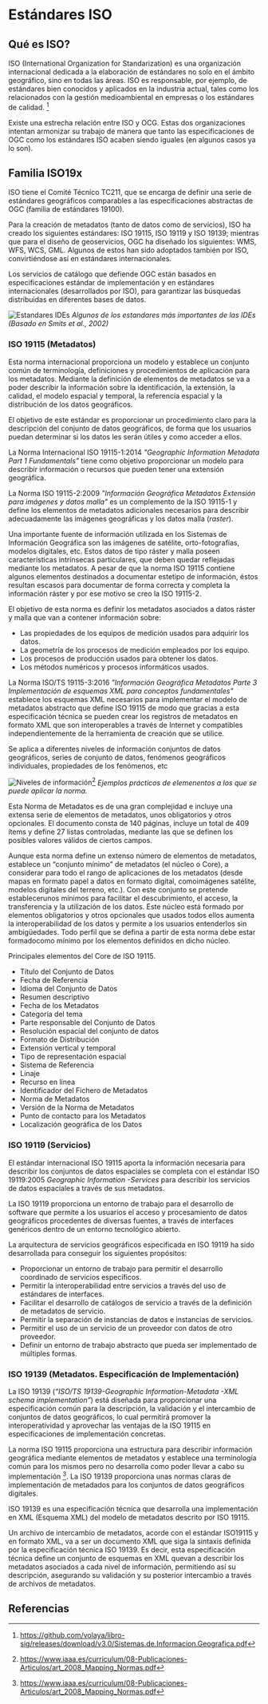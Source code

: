 # Estándares ISO

## Qué es ISO?

ISO (International Organization for Standarization) es una organización internacional dedicada a la elaboración de estándares no solo en el ámbito geográfico, sino en todas las áreas. ISO es responsable, por ejemplo, de estándares bien conocidos y aplicados en la industria actual, tales como los relacionados con la gestión medioambiental en empresas o los estándares de calidad. [^1]

Existe una estrecha relación entre ISO y OCG. Estas dos organizaciones intentan armonizar su trabajo de manera que tanto las especificaciones de OGC como los estándares ISO acaben siendo iguales (en algunos casos ya lo son).

## Familia ISO19x

ISO tiene el Comité Técnico TC211, que se encarga de definir una serie de estándares geográficos comparables a las especificaciones abstractas de OGC (familia de estándares 19100).

Para la creación de metadatos (tanto de datos como de servicios), ISO ha creado los siguientes estándares: ISO 19115, ISO 19119 y ISO 19139; mientras que para el diseño de geoservicios, OGC ha diseñado los siguientes: WMS, WFS, WCS, GML. Algunos de estos han sido adoptados también por ISO, convirtiéndose así en estándares internacionales.

Los servicios de catálogo que defiende OGC están basados en especificaciones estándar de implementación y en estándares internacionales (desarrollados por ISO), para garantizar las búsquedas distribuidas en diferentes bases de datos.


![Estandares IDEs](img/estandares_ides.png "Estandares IDEs")
*Algunos de los estandares más importantes de las IDEs (Basado en Smits et al., 2002)*
### ISO 19115 (Metadatos)

Esta norma internacional proporciona un modelo y establece un conjunto común de terminología, definiciones y procedimientos de aplicación para los metadatos. Mediante la definición de elementos de metadatos se va a poder describir la información sobre la identificación, la extensión, la calidad, el modelo espacial y temporal, la referencia espacial y la distribución de los datos geográficos.

El objetivo de este estándar es proporcionar un procedimiento claro para la descripción del conjunto de datos geográficos, de forma que los usuarios puedan determinar si los datos les serán útiles y como acceder a ellos.

La Norma Internacional ISO 19115-1:2014 *"Geographic Information Metadata Part 1 Fundamentals"* tiene como objetivo proporcionar un modelo para describir información o recursos que pueden tener una extensión geográfica.

La Norma ISO 19115-2:2009 *"Información Geográfica Metadatos Extensión para imágenes y datos malla"* es un complemento de la ISO 19115-1 y define los elementos de metadatos adicionales necesarios para describir adecuadamente las imágenes geográficas y los datos malla (*raster*).

Una importante fuente de información utilizada en los Sistemas de Información Geográfica son las imágenes de satélite, orto-fotografías, modelos digitales, etc. Estos datos de tipo ráster y malla poseen características intrínsecas particulares, que deben quedar reflejadas mediante los metadatos. A pesar de que la norma ISO 19115 contiene algunos elementos destinados a documentar estetipo de información, éstos resultan escasos para documentar de forma correcta y completa la información ráster y por ese motivo se creo la ISO 19115-2.

El objetivo de esta norma es definir los metadatos asociados a datos ráster y malla que van a contener información sobre: 

* Las propiedades de los equipos de medición usados para adquirir los datos. 
* La geometría de los procesos de medición empleados por los equipo.
* Los procesos de producción usados para obtener los datos.
* Los métodos numéricos y procesos informáticos usados. 

La Norma ISO/TS 19115-3:2016 *"Información Geográfica Metadatos Parte 3 Implementación de esquemas XML para conceptos fundamentales"* establece los esquemas XML necesarios para implementar el modelo de metadatos abstracto que define ISO 19115 de modo que gracias a esta especificación técnica se pueden crear los registros de metadatos en formato XML que son interoperables a través de Internet y compatibles independientemente de la herramienta de creación que se utilice.

Se aplica a diferentes niveles de información conjuntos de datos geográficos, series de conjunto de datos, fenómenos geográficos individuales, propiedades de los fenómenos, etc

![Niveles de información](img/iso_19115.png "Niveles de información")[^2]
*Ejemplos prácticos de elemenentos a los que se puede aplicar la norma.*

Esta Norma de Metadatos es de una gran complejidad e incluye una extensa serie de elementos de metadatos, unos obligatorios y otros opcionales. El documento consta de 140 páginas, incluye un total de 409 ítems y define 27 listas controladas, mediante las que se definen los posibles valores válidos de ciertos campos.

Aunque esta norma define un extenso número de elementos de metadatos, establece un “conjunto mínimo” de metadatos (el núcleo o Core), a considerar para todo el rango de aplicaciones de los metadatos (desde mapas en formato papel a datos en formato digital, comoimágenes satélite, modelos digitales del terreno, etc.). Con este conjunto se pretende establecerunos mínimos para facilitar el descubrimiento, el acceso, la transferencia y la utilización de los datos. Este núcleo está formado por elementos obligatorios y otros opcionales que usados todos ellos aumenta la interoperabilidad de los datos y permite a los usuarios entenderlos sin ambigüedades. Todo perfil que se defina a partir de esta norma debe estar formadocomo mínimo por los elementos definidos en dicho núcleo. 

Principales elementos del Core de ISO 19115.

* Título del Conjunto de Datos
* Fecha de Referencia
* Idioma del Conjunto de Datos
* Resumen descriptivo
* Fecha de los Metadatos
* Categoría del tema
* Parte responsable del Conjunto de Datos
* Resolución espacial del conjunto de datos
* Formato de Distribución
* Extensión vertical y temporal
* Tipo de representación espacial
* Sistema de Referencia
* Linaje
* Recurso en línea
* Identificador del Fichero de Metadatos
* Norma de Metadatos
* Versión de la Norma de Metadatos
* Punto de contacto para los Metadatos
* Localización geográfica de los Datos

### ISO 19119 (Servicios)

El estándar internacional ISO 19115 aporta la información necesaria para describir los conjuntos de datos espaciales se completa con el estándar ISO 19119:2005 *Geographic Information -Services* para describir los servicios de datos espaciales a través de sus metadatos.

La ISO 19119 proporciona un entorno de trabajo para el desarrollo de software que permite a los usuarios el acceso y procesamiento de datos geográficos procedentes de diversas fuentes, a través de interfaces genéricos dentro de un entorno tecnológico abierto.

La arquitectura de servicios geográficos especificada en ISO 19119 ha sido desarrollada para conseguir los siguientes propósitos:

* Proporcionar un entorno de trabajo para permitir el desarrollo coordinado de servicios específicos.
* Permitir la interoperabilidad entre servicios a través del uso de estándares de interfaces.
* Facilitar el desarrollo de catálogos de servicio a través de la definición de metadatos de servicio.
* Permitir la separación de instancias de datos e instancias de servicios.
* Permitir el uso de un servicio de un proveedor con datos de otro proveedor.
* Definir un entorno de trabajo abstracto que pueda ser implementado de múltiples formas.

### ISO 19139 (Metadatos. Especificación de Implementación)

La ISO 19139 (*“ISO/TS 19139-Geographic Information-Metadata -XML schema implementation”*) está diseñada para proporcionar una especificación común para la descripción, la validación y el intercambio de conjuntos de datos geográficos, lo cual permitirá promover la interoperatividad y aprovechar las ventajas de la ISO 19115 en especificaciones de implementación concretas.

La norma ISO 19115 proporciona una estructura para describir información geográfica mediante elementos de metadatos y establece una terminología común para los mismos pero no desarrolla como poder llevar a cabo su implementación [^2]. La ISO 19139 proporciona unas normas claras de implementación de metadados para los conjuntos de datos geográficos digitales.

ISO 19139 es una especificación técnica que desarrolla una implementación en XML (Esquema XML) del modelo de metadatos descrito por ISO 19115.

Un archivo de intercambio de metadatos, acorde con el estándar ISO19115 y en formato XML, va a ser un documento XML que siga la sintaxis definida por la especificación técnica ISO 19139. Es decir, esta especificación técnica define un conjunto de esquemas en XML quevan a describir los metadatos asociados a cada nivel de información, permitiendo así su descripción, asegurando su validación y su posterior intercambio a través de archivos de metadatos.

## Referencias

[^1]: https://github.com/volaya/libro-sig/releases/download/v3.0/Sistemas.de.Informacion.Geografica.pdf
[^2]: https://www.iaaa.es/curriculum/08-Publicaciones-Articulos/art_2008_Mapping_Normas.pdf
